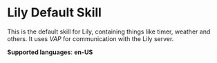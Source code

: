 # Lily Default Skill
This is the default skill for Lily, containing things like timer, weather and others. It uses *VAP* for communication with the Lily server.

**Supported languages**: **en-US**